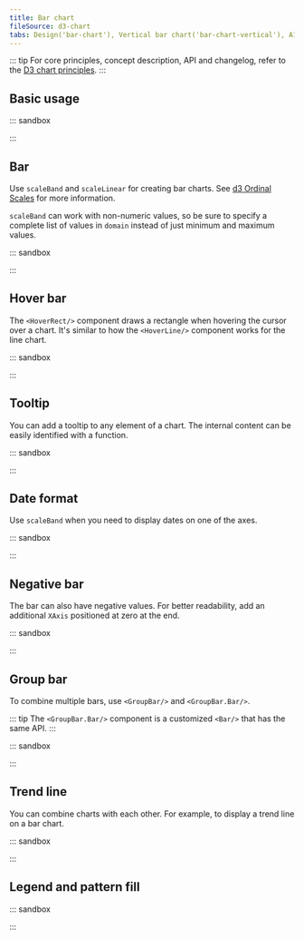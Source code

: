 ```yaml
---
title: Bar chart
fileSource: d3-chart
tabs: Design('bar-chart'), Vertical bar chart('bar-chart-vertical'), A11y('bar-chart-a11y'), API('bar-chart-api'), Examples('bar-chart-d3-code'), Changelog('d3-chart-changelog')
---
```


::: tip
For core principles, concept description, API and changelog, refer to the [D3 chart principles](/data-display/d3-chart/d3-chart).
:::

## Basic usage

::: sandbox

<script lang="tsx">
import React from 'react';
import { Chart } from '@semcore/ui/d3-chart';

const Demo = () => {
  return <Chart.Bar groupKey={'category'} data={data} plotWidth={500} plotHeight={300} />;
};

const data = Array(5)
  .fill({})
  .map((d, i) => ({
    category: `Category ${i}`,
    bar: Math.random() * 10,
  }));
</script>

:::

## Bar

Use `scaleBand` and `scaleLinear` for creating bar charts. See [d3 Ordinal Scales](https://github.com/d3/d3-scale#ordinal-scales) for more information.

`scaleBand` can work with non-numeric values, so be sure to specify a complete list of values in `domain` instead of just minimum and maximum values.

::: sandbox

<script lang="tsx">
import React from 'react';
import { Plot, Bar, YAxis, XAxis } from '@semcore/ui/d3-chart';
import { scaleLinear, scaleBand } from 'd3-scale';

const Demo = () => {
  const MARGIN = 40;
  const width = 500;
  const height = 300;

  const xScale = scaleBand()
    .range([MARGIN, width - MARGIN])
    .domain(data.map((d) => d.category))
    .paddingOuter(0.2);

  const yScale = scaleLinear()
    .range([height - MARGIN, MARGIN])
    .domain([0, 10]);

  return (
    <Plot data={data} scale={[xScale, yScale]} width={width} height={height}>
      <YAxis>
        <YAxis.Ticks />
        <YAxis.Grid />
      </YAxis>
      <XAxis>
        <XAxis.Ticks />
      </XAxis>
      <Bar x='category' y='bar' maxBarSize={20} />
    </Plot>
  );
};

const data = Array(5)
  .fill({})
  .map((d, i) => ({
    category: `Category ${i}`,
    bar: Math.random() * 10,
  }));
</script>

:::

## Hover bar

The `<HoverRect/>` component draws a rectangle when hovering the cursor over a chart. It's similar to how the `<HoverLine/>` component works for the line chart.

::: sandbox

<script lang="tsx">
import React from 'react';
import { Plot, XAxis, YAxis, HoverRect, minMax } from '@semcore/ui/d3-chart';
import { scaleLinear, scaleBand } from 'd3-scale';

const Demo = () => {
  const MARGIN = 40;
  const width = 500;
  const height = 300;

  const xScale = scaleBand()
    .range([MARGIN, width - MARGIN])
    .domain(data.map((d) => d.category))
    .paddingInner(0.4)
    .paddingOuter(0.2);

  const yScale = scaleLinear()
    .range([height - MARGIN, MARGIN])
    .domain(minMax(data, 'bar'));

  return (
    <Plot data={data} scale={[xScale, yScale]} width={width} height={height}>
      <YAxis>
        <YAxis.Ticks />
        <YAxis.Grid />
      </YAxis>
      <XAxis>
        <XAxis.Ticks />
      </XAxis>
      <HoverRect x='category' />
    </Plot>
  );
};

const data = Array(5)
  .fill({})
  .map((d, i) => ({
    category: `Category ${i}`,
    bar: Math.random() * 10,
  }));
</script>

:::

## Tooltip

You can add a tooltip to any element of a chart. The internal content can be easily identified with a function.

::: sandbox

<script lang="tsx">
import React from 'react';
import { Plot, Bar, YAxis, XAxis, HoverRect } from '@semcore/ui/d3-chart';
import { scaleLinear, scaleBand } from 'd3-scale';
import { Flex } from '@semcore/ui/flex-box';
import { Text } from '@semcore/ui/typography';

const Demo = () => {
  const MARGIN = 40;
  const width = 500;
  const height = 300;

  const xScale = scaleBand()
    .range([MARGIN, width - MARGIN])
    .domain(data.map((d) => d.category))
    .paddingInner(0.4)
    .paddingOuter(0.2);

  const yScale = scaleLinear()
    .range([height - MARGIN, MARGIN])
    .domain([0, 10]);

  return (
    <Plot data={data} scale={[xScale, yScale]} width={width} height={height}>
      <YAxis>
        <YAxis.Ticks />
        <YAxis.Grid />
      </YAxis>
      <XAxis>
        <XAxis.Ticks />
      </XAxis>
      <HoverRect.Tooltip x='category' wMin={100}>
        {({ xIndex }) => {
          return {
            children: (
              <>
                <HoverRect.Tooltip.Title>{data[xIndex].category}</HoverRect.Tooltip.Title>
                <Flex justifyContent='space-between'>
                  <HoverRect.Tooltip.Dot mr={4}>Bar</HoverRect.Tooltip.Dot>
                  <Text bold>{data[xIndex].bar}</Text>
                </Flex>
              </>
            ),
          };
        }}
      </HoverRect.Tooltip>
      <Bar x='category' y='bar' />
    </Plot>
  );
};

const data = Array(5)
  .fill({})
  .map((d, i) => ({
    category: `Category ${i}`,
    bar: Math.random() * 10,
  }));
</script>

:::

## Date format

Use `scaleBand` when you need to display dates on one of the axes.

::: sandbox

<script lang="tsx">
import React from 'react';
import { scaleLinear, scaleBand } from 'd3-scale';
import { Bar, ResponsiveContainer, XAxis, Plot, YAxis } from '@semcore/ui/d3-chart';

const Demo = () => {
  const [[width, height], setSize] = React.useState([0, 0]);
  const MARGIN = 40;

  const xScale = scaleBand()
    .domain(data.map((d) => d.date_chart))
    .range([MARGIN, width - MARGIN])
    .paddingInner(0.4)
    .paddingOuter(0.2);

  const yScale = scaleLinear()
    .domain([0, Math.max(...data.map((d) => d.download))])
    .range([height - MARGIN, MARGIN]);

  const getDate = (date) =>
    new Intl.DateTimeFormat('en-US', {
      month: 'short',
      day: 'numeric',
      year: 'numeric',
    }).format(date);

  return (
    <ResponsiveContainer h={300} onResize={setSize}>
      <Plot data={data} scale={[xScale, yScale]} width={width} height={height}>
        <YAxis ticks={yScale.ticks(4)}>
          <YAxis.Ticks />
          <YAxis.Grid />
        </YAxis>
        <XAxis>
          <XAxis.Ticks>
            {({ value, index }) => ({ children: index % 2 === 0 ? getDate(value) : '' })}
          </XAxis.Ticks>
        </XAxis>
        <Bar x='date_chart' y='download' />
      </Plot>
    </ResponsiveContainer>
  );
};

const data = [...Array(10).keys()].map((d, i) => ({
  download: 172 + 10 * i,
  date_chart: 1594791280000 + 1000000000 * i,
}));
</script>

:::

## Negative bar

The bar can also have negative values. For better readability, add an additional `XAxis` positioned at zero at the end.

::: sandbox

<script lang="tsx">
import React from 'react';
import { Plot, Bar, YAxis, XAxis, HoverRect, colors } from '@semcore/ui/d3-chart';
import { scaleLinear, scaleBand } from 'd3-scale';
import { Flex } from '@semcore/ui/flex-box';
import { Text } from '@semcore/ui/typography';

const Demo = () => {
  const MARGIN = 40;
  const width = 500;
  const height = 300;

  const xScale = scaleBand()
    .range([MARGIN, width - MARGIN])
    .domain(data.map((d) => d.category))
    .paddingInner(0.4)
    .paddingOuter(0.2);

  const yScale = scaleLinear()
    .range([height - MARGIN, MARGIN])
    .domain([-10, 10]);

  return (
    <Plot data={data} scale={[xScale, yScale]} width={width} height={height}>
      <YAxis>
        <YAxis.Ticks />
        <YAxis.Grid />
      </YAxis>
      <XAxis>
        <XAxis.Ticks />
      </XAxis>
      <XAxis position={0} />
      <HoverRect.Tooltip x='category' wMin={100}>
        {({ xIndex }) => {
          return {
            children: (
              <>
                <HoverRect.Tooltip.Title>{data[xIndex].category}</HoverRect.Tooltip.Title>
                <Flex justifyContent='space-between'>
                  <HoverRect.Tooltip.Dot mr={4}>Positive</HoverRect.Tooltip.Dot>
                  <Text bold>{data[xIndex].bar1}</Text>
                </Flex>
                <Flex justifyContent='space-between' mt={2}>
                  <HoverRect.Tooltip.Dot mr={4}>Negative</HoverRect.Tooltip.Dot>
                  <Text bold>{data[xIndex].bar2}</Text>
                </Flex>
              </>
            ),
          };
        }}
      </HoverRect.Tooltip>
      <Bar x='category' y='bar1' color='chart-palette-order-1' />
      <Bar x='category' y='bar2' color='chart-palette-order-3' />
    </Plot>
  );
};

const data = Array(5)
  .fill({})
  .map((d, i) => ({
    category: `Category ${i}`,
    bar1: Math.random() * 10,
    bar2: -Math.random() * 10,
  }));
</script>

:::

## Group bar

To combine multiple bars, use `<GroupBar/>` and `<GroupBar.Bar/>`.

::: tip
The `<GroupBar.Bar/>` component is a customized `<Bar/>` that has the same API.
:::

::: sandbox

<script lang="tsx">
import React from 'react';
import { Plot, GroupBar, YAxis, XAxis, HoverRect, colors } from '@semcore/ui/d3-chart';
import { scaleLinear, scaleBand } from 'd3-scale';
import { Flex } from '@semcore/ui/flex-box';
import { Text } from '@semcore/ui/typography';

const Demo = () => {
  const MARGIN = 40;
  const width = 500;
  const height = 300;

  const xScale = scaleBand()
    .range([MARGIN, width - MARGIN])
    .domain(data.map((d) => d.category))
    .paddingInner(0.4)
    .paddingOuter(0.2);

  const yScale = scaleLinear()
    .range([height - MARGIN, MARGIN])
    .domain([0, 10]);

  return (
    <Plot data={data} scale={[xScale, yScale]} width={width} height={height}>
      <YAxis>
        <YAxis.Ticks />
        <YAxis.Grid />
      </YAxis>
      <XAxis>
        <XAxis.Ticks />
      </XAxis>
      <HoverRect.Tooltip x='category' wMin={100}>
        {({ xIndex }) => ({
          children: (
            <>
              <HoverRect.Tooltip.Title>{data[xIndex].category}</HoverRect.Tooltip.Title>
              <Flex justifyContent='space-between'>
                <HoverRect.Tooltip.Dot mr={4}>Bar 1</HoverRect.Tooltip.Dot>
                <Text bold>{data[xIndex].bar1}</Text>
              </Flex>
              <Flex mt={2} justifyContent='space-between'>
                <HoverRect.Tooltip.Dot mr={4}>Bar 2</HoverRect.Tooltip.Dot>
                <Text bold>{data[xIndex].bar2}</Text>
              </Flex>
            </>
          ),
        })}
      </HoverRect.Tooltip>
      <GroupBar x='category'>
        <GroupBar.Bar y='bar1' />
        <GroupBar.Bar y='bar2' />
      </GroupBar>
    </Plot>
  );
};

const data = Array(5)
  .fill({})
  .map((d, i) => ({
    category: `Category ${i}`,
    bar1: Math.random() * 10,
    bar2: Math.random() * 10,
  }));
</script>

:::

## Trend line

You can combine charts with each other. For example, to display a trend line on a bar chart.

::: sandbox

<script lang="tsx">
import React from 'react';
import { Plot, Bar, Line, HoverRect, HoverLine, YAxis, XAxis, minMax } from '@semcore/ui/d3-chart';
import { useColorResolver } from '@semcore/ui/utils/lib/use/useColorResolver';
import { scaleLinear, scaleBand } from 'd3-scale';

const Demo = () => {
  const MARGIN = 40;
  const width = 500;
  const height = 300;
  const resolveColor = useColorResolver();

  const xScale = scaleBand()
    .range([MARGIN, width - MARGIN])
    .domain(data.map((d) => d.category))
    .paddingInner(0.4)
    .paddingOuter(0.2);

  const yScale = scaleLinear()
    .range([height - MARGIN, MARGIN])
    .domain(minMax(data, 'bar'));

  return (
    <Plot data={data} scale={[xScale, yScale]} width={width} height={height}>
      <YAxis>
        <YAxis.Ticks />
        <YAxis.Grid />
      </YAxis>
      <XAxis>
        <XAxis.Ticks />
      </XAxis>
      <HoverLine x='category' />
      <HoverRect x='category' />
      <Bar x='category' y='bar' />
      <Line
        x='category'
        y='bar'
        color='text-secondary'
        style={{ strokeWidth: 3, strokeDasharray: 5 }}
      >
        <Line.Dots display />
      </Line>
    </Plot>
  );
};

const data = Array(10)
  .fill({})
  .map((d, i) => ({
    category: i,
    bar: Math.random() * i,
  }));
</script>

:::

## Legend and pattern fill

::: sandbox

<script lang="tsx">
import React from 'react';
import {
  Plot,
  GroupBar,
  YAxis,
  XAxis,
  HoverRect,
  makeDataHintsContainer,
  ChartLegend,
} from '@semcore/ui/d3-chart';
import { scaleLinear, scaleBand } from 'd3-scale';
import { Flex } from '@semcore/ui/flex-box';
import { Text } from '@semcore/ui/typography';

const dataHints = makeDataHintsContainer();

const Demo = () => {
  const MARGIN = 40;
  const width = 500;
  const height = 300;

  const xScale = scaleBand()
    .range([MARGIN, width - MARGIN])
    .domain(data.map((d) => d.category))
    .paddingInner(0.4)
    .paddingOuter(0.2);

  const yScale = scaleLinear()
    .range([height - MARGIN, MARGIN])
    .domain([0, 10]);

  const [legendItems, setLegendItems] = React.useState(
    Object.keys(data[0])
      .filter((name) => name !== 'category')
      .map((item, index) => {
        return {
          id: item,
          label: `Bar ${item}`,
          checked: true,
          color: `chart-palette-order-${index + 1}`,
        };
      }),
  );

  const [highlightedLine, setHighlightedLine] = React.useState(-1);

  const handleChangeVisible = React.useCallback((id: string, isVisible: boolean) => {
    setLegendItems((prevItems) => {
      return prevItems.map((item) => {
        if (item.id === id) {
          item.checked = isVisible;
        }

        return item;
      });
    });
  }, []);

  const handleMouseEnter = React.useCallback((id: string) => {
    setHighlightedLine(legendItems.findIndex((line) => line.id === id));
  }, []);
  const handleMouseLeave = React.useCallback(() => {
    setHighlightedLine(-1);
  }, []);

  return (
    <>
      <ChartLegend
        dataHints={dataHints}
        items={legendItems}
        onChangeVisibleItem={handleChangeVisible}
        onMouseEnterItem={handleMouseEnter}
        onMouseLeaveItem={handleMouseLeave}
        patterns
      />
      <Plot
        data={data}
        scale={[xScale, yScale]}
        width={width}
        height={height}
        dataHints={dataHints}
        patterns
      >
        <YAxis>
          <YAxis.Ticks />
          <YAxis.Grid />
        </YAxis>
        <XAxis>
          <XAxis.Ticks />
        </XAxis>
        <HoverRect.Tooltip x='category' wMin={100}>
          {({ xIndex }) => ({
            children: (
              <>
                <HoverRect.Tooltip.Title>{data[xIndex].category}</HoverRect.Tooltip.Title>
                <Flex justifyContent='space-between'>
                  <HoverRect.Tooltip.Dot mr={4} color={legendItems[0].color}>
                    Bar 1
                  </HoverRect.Tooltip.Dot>
                  <Text bold>{data[xIndex][1]}</Text>
                </Flex>
                <Flex mt={2} justifyContent='space-between'>
                  <HoverRect.Tooltip.Dot mr={4} color={legendItems[1].color}>
                    Bar 2
                  </HoverRect.Tooltip.Dot>
                  <Text bold>{data[xIndex][2]}</Text>
                </Flex>
              </>
            ),
          })}
        </HoverRect.Tooltip>
        <GroupBar x='category'>
          {legendItems
            .filter((item) => item.checked)
            .map((item, index) => {
              return (
                <GroupBar.Bar
                  y={item.id}
                  color={item.color}
                  transparent={highlightedLine !== -1 && highlightedLine !== index}
                />
              );
            })}
        </GroupBar>
      </Plot>
    </>
  );
};

const data = Array(5)
  .fill({})
  .map((d, i) => ({
    category: `Category ${i}`,
    1: Math.random() * 10,
    2: Math.random() * 10,
  }));
</script>

:::
